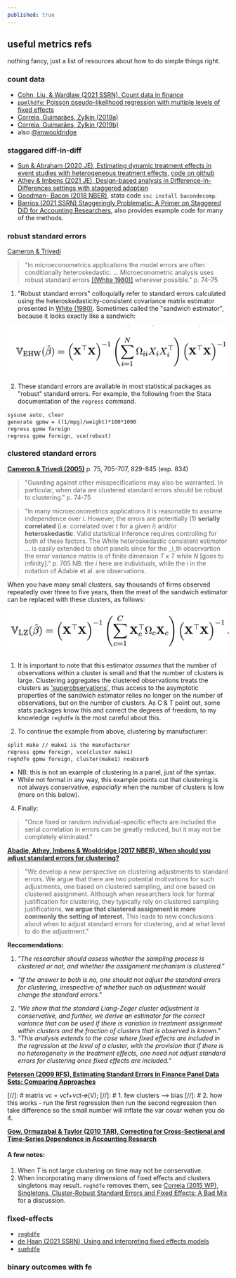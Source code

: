 ```yaml
---
published: true
---
```

## useful metrics refs

nothing fancy, just a list of resources about how to do simple things right.

### count data

- [Cohn, Liu, & Wardlaw (2021 SSRN), Count data in finance](https://papers.ssrn.com/sol3/papers.cfm?abstract_id=3794859)
- [`ppmlhdfe`: Poisson pseudo-likelihood regression with multiple levels of fixed effects](http://scorreia.com/software/ppmlhdfe/)
- [Correia, Guimarães, Zylkin (2019a)](http://scorreia.com/research/ppmlhdfe.pdf)
- [Correia, Guimarães, Zylkin (2019b)](http://scorreia.com/research/separation.pdf)
- also [@jmwooldridge](https://twitter.com/jmwooldridge/status/1402044602895503363)

### staggared diff-in-diff

- [Sun & Abraham (2020 JE), Estimating dynamic treatment effects in event studies with heterogeneous treatment effects](https://www.sciencedirect.com/science/article/pii/S030440762030378X), [code on github](https://github.com/lsun20/EventStudyInteract)
- [Athey & Imbens (2021 JE), Design-based analysis in Difference-In-Differences settings with staggered adoption](https://www.sciencedirect.com/science/article/pii/S0304407621000488)
- [Goodman- Bacon (2018 NBER)](https://www.nber.org/papers/w25018), stata code `ssc install bacondecomp`.
- [Barrios (2021 SSRN) Staggeringly Problematic: A Primer on Staggered DiD for Accounting Researchers](https://papers.ssrn.com/sol3/papers.cfm?abstract_id=3794859), also provides example code for many of the methods.

### robust standard errors

[Cameron & Trivedi](http://cameron.econ.ucdavis.edu/mmabook/mma.html)

> "In microeconometrics applications the model errors are often conditionally heteroskedastic. ... Microeconometric analysis uses robust standard errors [[(White 1980)]](https://www.jstor.org/stable/1912934) wherever possible." p. 74-75

  1. "Robust standard errors" colloquially refer to standard errors calculated using the heteroskedasticity-consistent covariance matrix estimator presented in [White (1980)](https://www.jstor.org/stable/1912934). Sometimes called the "sandwich estimator", because it looks exactly like a sandwich:

![Obviously a sandwich, from Adabie et al. (2017 NBER)](/assets/img/EHW.png)

  2. These standard errors are available in most statistical packages as "robust" standard errors. For example, the following from the Stata documentation of the `regress` command.

```
sysuse auto, clear
generate gpmw = ((1/mpg)/weight)*100*1000
regress gpmw foreign
regress gpmw foreign, vce(robust)
```

### clustered standard errors

[__Cameron & Trivedi (2005)__](http://cameron.econ.ucdavis.edu/mmabook/mma.html) p. 75, 705-707, 829-845 (esp. 834)

> "Guarding against other misspecifications may also be warranted. In particular, when data are clustered standard errors should be robust to clustering." p. 74-75

> "In many microeconometrics applications it is reasonable to assume independence over _i_. However, the errors are potentially (1) __serially correlated__ (i.e. correlated over _t_ for a given _i_) and/or __heteroskedastic__. Valid statistical inference requires controlling for both of these factors. The White heteroskedastic consistent estimator ... is easily extended to short panels since for the _i_th observartion the error variance matrix is of finite dimension _T x T_ while _N_ [goes to infinity]." p. 705 NB: the _i_ here are individuals, while the _i_ in the notation of Adabie et al. are observations.

When you have many small clusters, say thousands of firms observed repeatedly over three to five years, then the meat of the sandwich estimator can be replaced with these clusters, as follows:

![A modified sandwich, from Adabie et al. (2017 NBER)](/assets/img/LZ.png)

1. It is important to note that this estimator _assumes_ that the number of observations within a cluster is small and that the number of clusters is large. Clustering aggregates the clustered observations treats the clusters as ['superobservations'](https://www.stata.com/statalist/archive/2003-05/msg00550.html), thus access to the asymptotic properties of the sandwich estimator relies no longer on the number of observations, but on the number of clusters. As C & T point out, some stats packages know this and correct the degrees of freedom, to my knowledge `reghdfe` is the most careful about this.

2. To continue the example from above, clustering by manufacturer:

```
split make // make1 is the manufacturer
regress gpmw foreign, vce(cluster make1)  
reghdfe gpmw foreign, cluster(make1) noabsorb
```
  - NB: this is not an example of clustering in a panel, just of the syntax.
  - While not formal in any way, this example points out that clustering is not always conservative, _especially_ when the number of clusters is low (more on this below).

4. Finally:

> "Once fixed or random individual-specific effects are included the serial correlation in errors can be greatly reduced, but it may not be completely eliminated."


[__Abadie, Athey, Imbens & Wooldridge (2017 NBER), When should you adjust standard errors for clustering?__](https://www.nber.org/papers/w24003)

> "We develop a new perspective on clustering adjustments to standard errors. We argue that there are two potential motivations for such adjustments, one based on clustered sampling, and one based on clustered assignment. Although when researchers look for formal justification for clustering, they typically rely on clustered sampling justifications, __we argue that clustered assignment is more commonly the setting of interest.__ This leads to new conclusions about when to adjust standard errors for clustering, and at what level to do the adjustment."

__Reccomendations:__

1. _"The researcher should assess whether the sampling process is clustered or not, and whether the assignment mechanism is clustered."_
  - _"If the answer to both is no, one should not adjust the standard errors for clustering, irrespective of whether such an adjustment would change the standard errors."_
2. _"We show that the standard Liang-Zeger cluster adjustment is conservative, and further, we derive an estimator for the correct variance that can be used if there is variation in treatment assignment within clusters and the fraction of clusters that is observed is known."_
3. _"This analysis extends to the case where fixed effects are included in the regression at the level of a cluster, with the provision that if there is no heterogeneity in the treatment effects, one need not adjust standard errors for clustering once fixed effects are included."_

[__Petersen (2009 RFS), Estimating Standard Errors in Finance Panel Data Sets: Comparing Approaches__](https://academic.oup.com/rfs/article/22/1/435/1585940?login=true)

[//]: # 	matrix vc = vcf+vct-e(V);
[//]: # 1. few clusters --> bias
[//]: # 2. how this works - run the first regression then run the second regression then take difference so the small number will inflate the var covar wehen you do it.

[__Gow, Ormazabal & Taylor (2010 TAR), Correcting for Cross‐Sectional and Time‐Series Dependence in Accounting Research__](https://meridian.allenpress.com/accounting-review/article-abstract/85/2/483/53814/Correcting-for-Cross-Sectional-and-Time-Series)

#### A few notes:

  1. When _T_ is not large clustering on time may not be conservative.
  2. When incorporating many dimensions of fixed effects and clusters singletons may result. `reghdfe` removes them, see [Correia (2015 WP), Singletons, Cluster-Robust Standard Errors and Fixed Effects: A Bad Mix](http://scorreia.com/research/singletons.pdf) for a discussion.


### fixed-effects

- [`reghdfe`](http://scorreia.com/software/reghdfe/)
- [de Haan (2021 SSRN), Using and interpreting fixed effects models](https://papers.ssrn.com/sol3/papers.cfm?abstract_id=3699777)
- [`sumhdfe`](https://github.com/ed-dehaan/sumhdfe)

### binary outcomes with fe
